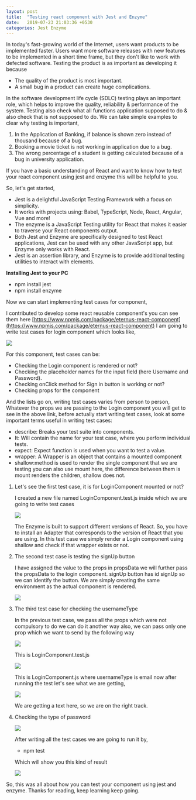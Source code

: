 ```yaml
---
layout: post
title:  "Testing react component with Jest and Enzyme"
date:   2019-07-23 21:03:36 +0530
categories: Jest Enzyme
---
```



In today&#39;s fast-growing world of the Internet, users want products to be implemented faster. Users want more software releases with new features to be implemented in a short time frame, but they don&#39;t like to work with defected software. Testing the product is as important as developing it because

-  The quality of the product is most important.
-  A small bug in a product can create huge complications.

In the software development life cycle (SDLC) testing plays an important role, which helps to improve the quality, reliability &amp; performance of the system. Testing also check what all functions application supposed to do &amp; also check that is not supposed to do. We can take simple examples to clear why testing is important,

1. In the Application of Banking, if balance is shown zero instead of thousand because of a bug.
2. Booking a movie ticket is not working in application due to a bug.
3. The wrong percentage of a student is getting calculated because of a bug in university application.

If you have a basic understanding of React and want to know how to test your react component using jest and enzyme this will be helpful to you.

So, let&#39;s get started,

-  Jest is a delightful JavaScript Testing Framework with a focus on simplicity.
- It works with projects using: Babel, TypeScript, Node, React, Angular, Vue and more!
- The enzyme is a JavaScript Testing utility for React that makes it easier to traverse your React components output.
- Both Jest and Enzyme are specifically designed to test React applications, Jest can be used with any other JavaScript app, but Enzyme only works with React.
- Jest is an assertion library, and Enzyme is to provide additional testing utilities to interact with elements.

**Installing Jest to your PC**

- npm install jest
- npm install enzyme

Now we can start implementing test cases for component,

I contributed to develop some react reusable component&#39;s you can see them here [https://www.npmjs.com/package/eternus-react-component](https://www.npmjs.com/package/eternus-react-component) I am going to write test cases for login component which looks like,


 ![](/assets/LoginComponent.png)

For this component, test cases can be:

- Checking the Login component is rendered or not?
- Checking the placeholder names for the input field (here Username and Password).
- Checking onClick method for Sign in button is working or not?
- Checking props for the component

And the lists go on, writing test cases varies from person to person, Whatever the props we are passing to the Login component you will get to see in the above link, before actually start writing test cases, look at some important terms  useful in writing test cases:

- describe: Breaks your test suite into components.
-  It: Will contain the name for your test case, where you perform individual tests.
- expect: Expect function is used when you want to test a value.
- wrapper: A Wrapper is an object that contains a mounted component
- shallow:method is used to render the single component that we are testing you can also use mount here, the difference between them is mount renders the children, shallow does not.

1. Let&#39;s see the first test case, it is for LoginComponent mounted or not?

    I created a new file named LoginComponent.test.js inside which we are going to write test     cases

    ![](/assets/1.png)

    The Enzyme is built to support different versions of React. So, you have to install an Adapter that corresponds to the version of React that you are using. In this test case we simply render a Login component using shallow and check if that wrapper exists or not.
2. The second test case is testing the signUp button

    I have assigned the value to the props in propsData we will further pass the propsData to the login component. signUp button has id signUp so we can identify the button. We are simply creating the same environment as the actual component is rendered.

    ![](/assets/2.png)

3. The third test case for checking the usernameType

    In the previous test case, we pass all the props which were not compulsory to do we can do it another way also, we can pass only one prop which we want to send by the following way

    ![](/assets/3.png)

    This is LoginComponent.test.js

    ![](/assets/4.png)

    This is LoginComponent.js where usernameType is email now after running the test let&#39;s see what we are getting,

    ![](/assets/5.png)

    We are getting a text here, so we are on the right track.


4. Checking the type of password

    ![](/assets/6.png)

    After writing all the test cases we are going to run it by,

    -  npm test

    Which will show you this kind of result

    ![](/assets/7.png)


So, this was all about how you can test your component using jest and enzyme. Thanks for reading, keep learning keep going.
